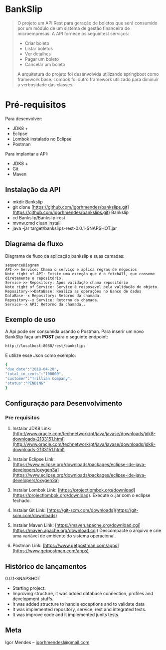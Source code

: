 
# BankSlip
> O projeto um API Rest para geração de boletos que será consumido por um módulo de um sistema de gestão financeira de microempresas. A API  fornece os seguintest serviços:
>* Criar boleto
>* Listar boletos
>* Ver detalhes
>* Pagar um boleto
>* Cancelar um boleto
>
>A arquitetura do projeto foi desenvolvida utilizando springboot como framework base. Lombok foi outro framework utilizado para diminuir a verbosidade das classes.


# Pré-requisitos

Para desenvolver:
-   JDK8 +
-   Eclipse
-   Lombok instalado no Eclipse
-   Postman

Para implantar a API:
-   JDK8 +
-   Git
-   Maven

## Instalação da API

-   mkdir Bankslip
-   git clone  [https://github.com/igorhmendes/bankslips.git](https://github.com/igorhmendes/bankslips.git)  Bankslip
-   cd Bankslip/Bankslip-rest
-   mvnw.cmd clean install
-   java -jar target/bankslips-rest-0.0.1-SNAPSHOT.jar

## Diagrama de fluxo

Diagrama de fluxo da aplicação bankslip e suas camadas:

```mermaid
sequenceDiagram
API->> Service: Chama o serviço e aplica regras de negocios
Note right of API: Existe uma exceção que é o fetchAll, que consome diretamente o repositório.
Service->> Repository: Após validação chama repositório
Note right of Service: Service é resposavel pela validacão do objeto.
Repository->>DataBase: Realiza as operações no Banco de dados
DataBase--x Repository: Retorno da chamada.
Repository--x Service: Retorno da chamada.
Service--x API: Retorno da chamada..
```


## Exemplo de uso

A Api pode ser consumida usando o Postman. Para inserir um novo BankSlip faça um ****POST**** para o seguinte endpoint:
```sh
http://localhost:8080/rest/bankslips
```
E utilize esse Json como exemplo:
```sh
{
"due_date":"2018-04-20",
"total_in_cents":"100000",
"customer":"Trillian Company",
"status":"PENDING"
}
```

## Configuração para Desenvolvimento

### Pre requisitos

1.  Instalar JDK8 Link:
  [http://www.oracle.com/technetwork/pt/java/javase/downloads/jdk8-downloads-2133151.html](http://www.oracle.com/technetwork/pt/java/javase/downloads/jdk8-downloads-2133151.html)
    
2.  Instalar Eclipse Link:  [https://www.eclipse.org/downloads/packages/eclipse-ide-java-developers/oxygen3a](https://www.eclipse.org/downloads/packages/eclipse-ide-java-developers/oxygen3a) 

4.  Instalar Lombok Link: [https://projectlombok.org/download](https://projectlombok.org/download). Execute o .jar com o eclipse fechado.

5.  Instalar Git Link:  [https://git-scm.com/downloads](https://git-scm.com/downloads)
    
6.  Instalar Maven Link:  [https://maven.apache.org/download.cgi](https://maven.apache.org/download.cgi)  Descompacte o arquivo e crie uma variável de ambiente do sistema operacional.
    
7.  Postman Link:  [https://www.getpostman.com/apps](https://www.getpostman.com/apps)

## Histórico de lançamentos

0.0.1-SNAPSHOT

-   Starting project.
-   Improving structure, it was added database connection, profiles and development stuffs.
-   It was added structure to handle exceptions and to validate data
-   It was implemented repository, service, rest and integrated tests.
-   It was improve code and it implemented junits tests.

## Meta

Igor Mendes – igorhmendesl@gmail.com
